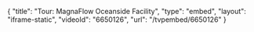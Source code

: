 {
    "title": "Tour: MagnaFlow Oceanside Facility",
    "type": "embed",
    "layout": "iframe-static",
    "videoId": "6650126",
    "url": "\/tvpembed\/6650126"
}